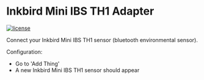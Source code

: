 # Inkbird Mini IBS TH1 Adapter

[![license](https://img.shields.io/badge/license-MPL--2.0-blue.svg)](LICENSE)

Connect your Inkbird Mini IBS TH1 sensor (bluetooth environmental sensor).

Configuration:
- Go to 'Add Thing'
- A new Inkbird Mini IBS TH1 sensor should appear
